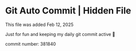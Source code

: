# Git Auto Commit | Hidden File

This file was added Feb 12, 2025

Just for fun and keeping my daily git commit active 🤪

commit number: 381840
